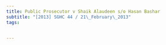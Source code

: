 ```yaml
---
title: Public Prosecutor v Shaik Alaudeen s/o Hasan Bashar 
subtitle: "[2013] SGHC 44 / 21\_February\_2013"
tags:


---
```


